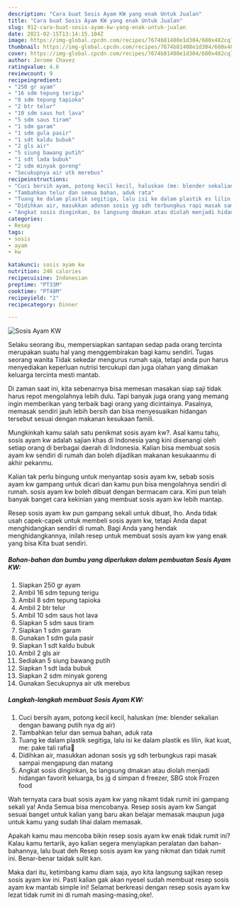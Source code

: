```yaml
---
description: "Cara buat Sosis Ayam KW yang enak Untuk Jualan"
title: "Cara buat Sosis Ayam KW yang enak Untuk Jualan"
slug: 912-cara-buat-sosis-ayam-kw-yang-enak-untuk-jualan
date: 2021-02-15T13:14:15.104Z
image: https://img-global.cpcdn.com/recipes/7674b81408e1d304/680x482cq70/sosis-ayam-kw-foto-resep-utama.jpg
thumbnail: https://img-global.cpcdn.com/recipes/7674b81408e1d304/680x482cq70/sosis-ayam-kw-foto-resep-utama.jpg
cover: https://img-global.cpcdn.com/recipes/7674b81408e1d304/680x482cq70/sosis-ayam-kw-foto-resep-utama.jpg
author: Jerome Chavez
ratingvalue: 4.6
reviewcount: 9
recipeingredient:
- "250 gr ayam"
- "16 sdm tepung terigu"
- "8 sdm tepung tapioka"
- "2 btr telur"
- "10 sdm saus hot lava"
- "5 sdm saus tiram"
- "1 sdm garam"
- "1 sdm gula pasir"
- "1 sdt kaldu bubuk"
- "2 gls air"
- "5 siung bawang putih"
- "1 sdt lada bubuk"
- "2 sdm minyak goreng"
- "Secukupnya air utk merebus"
recipeinstructions:
- "Cuci bersih ayam, potong kecil kecil, haluskan (me: blender sekalian dengan bawang putih nya dg air)"
- "Tambahkan telur dan semua bahan, aduk rata"
- "Tuang ke dalam plastik segitiga, lalu isi ke dalam plastik es lilin, ikat kuat, me: pake tali rafia🤭"
- "Didihkan air, masukkan adonan sosis yg sdh terbungkus rapi masak sampai mengapung dan matang"
- "Angkat sosis dinginkan, bs langsung dmakan atau diolah menjadi hidangan favorit keluarga, bs jg d simpan d freezer, SBG stok Frozen food"
categories:
- Resep
tags:
- sosis
- ayam
- kw

katakunci: sosis ayam kw 
nutrition: 246 calories
recipecuisine: Indonesian
preptime: "PT33M"
cooktime: "PT48M"
recipeyield: "2"
recipecategory: Dinner

---
```



![Sosis Ayam KW](https://img-global.cpcdn.com/recipes/7674b81408e1d304/680x482cq70/sosis-ayam-kw-foto-resep-utama.jpg)

Selaku seorang ibu, mempersiapkan santapan sedap pada orang tercinta merupakan suatu hal yang menggembirakan bagi kamu sendiri. Tugas seorang  wanita Tidak sekedar mengurus rumah saja, tetapi anda pun harus menyediakan keperluan nutrisi tercukupi dan juga olahan yang dimakan keluarga tercinta mesti mantab.

Di zaman  saat ini, kita sebenarnya bisa memesan masakan siap saji tidak harus repot mengolahnya lebih dulu. Tapi banyak juga orang yang memang ingin memberikan yang terbaik bagi orang yang dicintainya. Pasalnya, memasak sendiri jauh lebih bersih dan bisa menyesuaikan hidangan tersebut sesuai dengan makanan kesukaan famili. 



Mungkinkah kamu salah satu penikmat sosis ayam kw?. Asal kamu tahu, sosis ayam kw adalah sajian khas di Indonesia yang kini disenangi oleh setiap orang di berbagai daerah di Indonesia. Kalian bisa membuat sosis ayam kw sendiri di rumah dan boleh dijadikan makanan kesukaanmu di akhir pekanmu.

Kalian tak perlu bingung untuk menyantap sosis ayam kw, sebab sosis ayam kw gampang untuk dicari dan kamu pun bisa mengolahnya sendiri di rumah. sosis ayam kw boleh dibuat dengan bermacam cara. Kini pun telah banyak banget cara kekinian yang membuat sosis ayam kw lebih mantap.

Resep sosis ayam kw pun gampang sekali untuk dibuat, lho. Anda tidak usah capek-capek untuk membeli sosis ayam kw, tetapi Anda dapat menghidangkan sendiri di rumah. Bagi Anda yang hendak menghidangkannya, inilah resep untuk membuat sosis ayam kw yang enak yang bisa Kita buat sendiri.

<!--inarticleads1-->

##### Bahan-bahan dan bumbu yang diperlukan dalam pembuatan Sosis Ayam KW:

1. Siapkan 250 gr ayam
1. Ambil 16 sdm tepung terigu
1. Ambil 8 sdm tepung tapioka
1. Ambil 2 btr telur
1. Ambil 10 sdm saus hot lava
1. Siapkan 5 sdm saus tiram
1. Siapkan 1 sdm garam
1. Gunakan 1 sdm gula pasir
1. Siapkan 1 sdt kaldu bubuk
1. Ambil 2 gls air
1. Sediakan 5 siung bawang putih
1. Siapkan 1 sdt lada bubuk
1. Siapkan 2 sdm minyak goreng
1. Gunakan Secukupnya air utk merebus




<!--inarticleads2-->

##### Langkah-langkah membuat Sosis Ayam KW:

1. Cuci bersih ayam, potong kecil kecil, haluskan (me: blender sekalian dengan bawang putih nya dg air)
1. Tambahkan telur dan semua bahan, aduk rata
1. Tuang ke dalam plastik segitiga, lalu isi ke dalam plastik es lilin, ikat kuat, me: pake tali rafia🤭
1. Didihkan air, masukkan adonan sosis yg sdh terbungkus rapi masak sampai mengapung dan matang
1. Angkat sosis dinginkan, bs langsung dmakan atau diolah menjadi hidangan favorit keluarga, bs jg d simpan d freezer, SBG stok Frozen food




Wah ternyata cara buat sosis ayam kw yang nikamt tidak rumit ini gampang sekali ya! Anda Semua bisa mencobanya. Resep sosis ayam kw Sangat sesuai banget untuk kalian yang baru akan belajar memasak maupun juga untuk kamu yang sudah lihai dalam memasak.

Apakah kamu mau mencoba bikin resep sosis ayam kw enak tidak rumit ini? Kalau kamu tertarik, ayo kalian segera menyiapkan peralatan dan bahan-bahannya, lalu buat deh Resep sosis ayam kw yang nikmat dan tidak rumit ini. Benar-benar taidak sulit kan. 

Maka dari itu, ketimbang kamu diam saja, ayo kita langsung sajikan resep sosis ayam kw ini. Pasti kalian gak akan nyesel sudah membuat resep sosis ayam kw mantab simple ini! Selamat berkreasi dengan resep sosis ayam kw lezat tidak rumit ini di rumah masing-masing,oke!.


